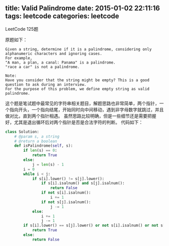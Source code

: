 ﻿title: Valid Palindrome
date: 2015-01-02 22:11:16
tags: leetcode
categories: leetcode
---

LeetCode 125题

原题如下：

	Given a string, determine if it is a palindrome, considering only alphanumeric characters and ignoring cases.
	For example,
	"A man, a plan, a canal: Panama" is a palindrome.
	"race a car" is not a palindrome.

	Note:
	Have you consider that the string might be empty? This is a good question to ask during an interview.
	For the purpose of this problem, we define empty string as valid palindrome.

<!-- more -->
这个题是笔试题中最常见的字符串相关题目，解题思路也非常简单，两个指针，一个指向开头，一个指向结尾，开始同时向中间移动，遇到非字母数字就跳过，并且做对比，直到两个指针相遇。
虽然思路比较明确，但是一些细节还是需要把握好，尤其是退出循环后对两个指针是否是合法字符的判断。
代码如下：
``` python
class Solution:
    # @param s, a string
    # @return a boolean
    def isPalindrome(self, s):
        if len(s) == 0:
            return True
        else:
            j = len(s) - 1
        i = 0
        while i < j:
            if s[i].lower() != s[j].lower():
                if s[i].isalnum() and s[j].isalnum():
                    return False
                if not s[i].isalnum():
                    i += 1
                if not s[j].isalnum():
                    j -= 1
            else:
                i += 1
                j -= 1
        if s[i].lower() == s[j].lower() or not s[i].isalnum() or not s[j].isalnum():
            return True
        else:
            return False
```
